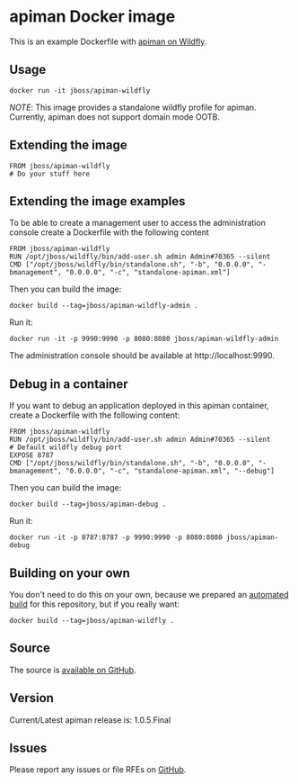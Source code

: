 # apiman Docker image

This is an example Dockerfile with [apiman on Wildfly](http://www.apiman.io/).

## Usage

    docker run -it jboss/apiman-wildfly

_NOTE_: This image provides a standalone wildfly profile for apiman. Currently, apiman does not support domain mode OOTB.

## Extending the image

    FROM jboss/apiman-wildfly
    # Do your stuff here
 
## Extending the image examples

To be able to create a management user to access the administration console create a Dockerfile with the following content

    FROM jboss/apiman-wildfly  
    RUN /opt/jboss/wildfly/bin/add-user.sh admin Admin#70365 --silent  
    CMD ["/opt/jboss/wildfly/bin/standalone.sh", "-b", "0.0.0.0", "-bmanagement", "0.0.0.0", "-c", "standalone-apiman.xml"]
 
Then you can build the image:

    docker build --tag=jboss/apiman-wildfly-admin .  
 
Run it:

    docker run -it -p 9990:9990 -p 8080:8080 jboss/apiman-wildfly-admin  
 
The administration console should be available at http://localhost:9990.
 
## Debug in a container

If you want to debug an application deployed in this apiman container, create a Dockerfile with the following content:

    FROM jboss/apiman-wildfly  
    RUN /opt/jboss/wildfly/bin/add-user.sh admin Admin#70365 --silent  
    # Default wildfly debug port  
    EXPOSE 8787  
    CMD ["/opt/jboss/wildfly/bin/standalone.sh", "-b", "0.0.0.0", "-bmanagement", "0.0.0.0", "-c", "standalone-apiman.xml", "--debug"]
 
 
Then you can build the image:

    docker build --tag=jboss/apiman-debug .  
 
Run it:

    docker run -it -p 8787:8787 -p 9990:9990 -p 8080:8080 jboss/apiman-debug

## Building on your own

You don't need to do this on your own, because we prepared an [automated build](https://registry.hub.docker.com/u/jboss/apiman-wildfly/) for this repository, but if you really want:

    docker build --tag=jboss/apiman-wildfly .

## Source

The source is [available on GitHub](https://github.com/jboss-dockerfiles/apiman).

## Version

Current/Latest apiman release is: 1.0.5.Final

## Issues

Please report any issues or file RFEs on [GitHub](https://github.com/jboss-dockerfiles/apiman/issues).
